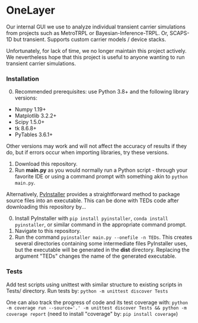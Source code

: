 # OneLayer
Our internal GUI we use to analyze individual transient carrier simulations from projects such as MetroTRPL or Bayesian-Inference-TRPL. Or, SCAPS-1D but transient. Supports custom carrier models / device stacks.

Unfortunately, for lack of time, we no longer maintain this project actively. We nevertheless hope that this project is useful to anyone wanting to run transient carrier simulations.

### Installation

0. Recommended prerequisites: use Python 3.8+ and the following library versions:
  - Numpy 1.19+
  - Matplotlib 3.2.2+
  - Scipy 1.5.0+
  - tk 8.6.8+
  - PyTables 3.6.1+
  
Other versions may work and will not affect the accuracy of results if they do, but if errors occur when importing libraries, try these versions.

1. Download this repository.
2. Run **main.py** as you would normally run a Python script - through your favorite IDE or using a command prompt with something akin to `python main.py`.

Alternatively, [PyInstaller](https://pyinstaller.readthedocs.io/en/v3.6/usage.html) provides a straightforward method to package source files into an executable. This can be done with TEDs code after downloading this repository by...

0. Install PyInstaller with `pip install pyinstaller`, `conda install pyinstaller`, or similar command in the appropriate command prompt.
1. Navigate to this repository.
2. Run the command `pyinstaller main.py --onefile -n TEDs`. This creates several directories containing some intermediate files PyInstaller uses, but the executable will be generated in the **dist** directory. Replacing the argument "TEDs" changes the name of the generated executable.

### Tests
Add test scripts using unittest with similar structure to existing scripts in Tests/ directory. 
Run tests by:
```python -m unittest discover Tests```

One can also track the progress of code and its test coverage with:
```python -m coverage run --source='.' -m unittest discover Tests && python -m coverage report```
(need to install "coverage" by: ```pip install coverage```)
